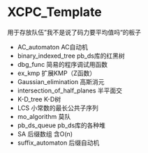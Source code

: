 # XCPC_Template
用于存放队伍”我不是说了码力要平均值吗“的板子

- AC_automaton AC自动机
- binary_indexed_tree pb_ds库的红黑树
- dbg_func 简易的程序调试用函数
- ex_kmp 扩展KMP（Z函数）
- Gaussian_elimination 高斯消元
- intersection_of_half_planes 半平面交
- K-D_tree K-D树
- LCS 小常数的最长公共子序列
- mo_algorithm 莫队
- pb_ds_queue pb_ds库的各种堆
- SA 后缀数组 含O(n)
- suffix_automaton 后缀自动机